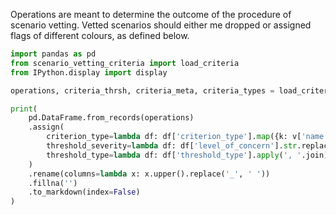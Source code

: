 Operations are meant to determine the outcome of the procedure of scenario vetting. Vetted scenarios should either me dropped or assigned flags of different colours, as defined below.


```python exec="true" session="index" showcode="false"
import pandas as pd
from scenario_vetting_criteria import load_criteria
from IPython.display import display

operations, criteria_thrsh, criteria_meta, criteria_types = load_criteria(['operations', 'criteria-thresholds', 'criteria-metadata', 'criteria-types']).values()

print(
    pd.DataFrame.from_records(operations)
    .assign(
        criterion_type=lambda df: df['criterion_type'].map({k: v['name'] for k, v in criteria_types.items()}),
        threshold_severity=lambda df: df['level_of_concern'].str.replace('_', ' '),
        threshold_type=lambda df: df['threshold_type'].apply(', '.join),
    )
    .rename(columns=lambda x: x.upper().replace('_', ' '))
    .fillna('')
    .to_markdown(index=False)
)
```

